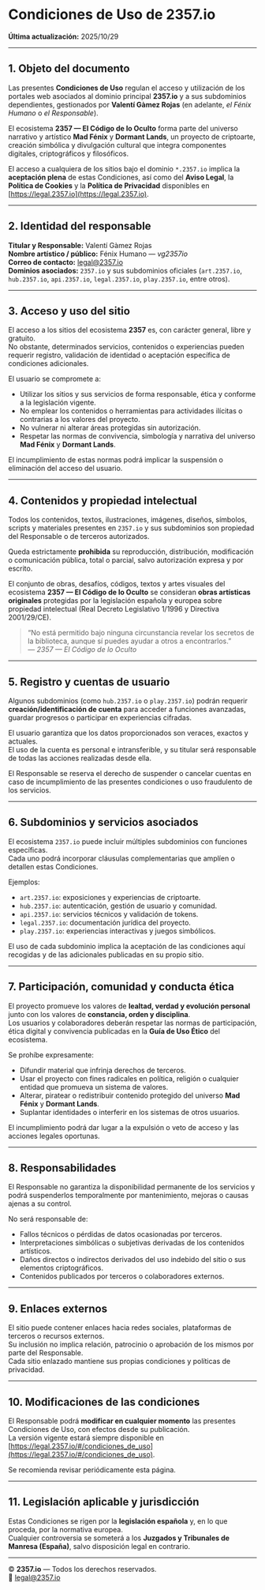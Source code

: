 # Condiciones de Uso de 2357.io

**Última actualización:** 2025/10/29

---

## 1. Objeto del documento

Las presentes **Condiciones de Uso** regulan el acceso y utilización de los portales web asociados al dominio principal **2357.io** y a sus subdominios dependientes, gestionados por **Valentí Gàmez Rojas** (en adelante, *el Fénix Humano* o *el Responsable*).

El ecosistema **2357 — El Código de lo Oculto** forma parte del universo narrativo y artístico **Mad Fénix** y **Dormant Lands**, un proyecto de criptoarte, creación simbólica y divulgación cultural que integra componentes digitales, criptográficos y filosóficos.

El acceso a cualquiera de los sitios bajo el dominio `*.2357.io` implica la **aceptación plena** de estas Condiciones, así como del **Aviso Legal**, la **Política de Cookies** y la **Política de Privacidad** disponibles en [https://legal.2357.io](https://legal.2357.io).

---

## 2. Identidad del responsable

**Titular y Responsable:** Valentí Gàmez Rojas  
**Nombre artístico / público:** Fénix Humano — *vg2357io*  
**Correo de contacto:** [legal@2357.io](mailto:legal@2357.io)  
**Dominios asociados:** `2357.io` y sus subdominios oficiales (`art.2357.io`, `hub.2357.io`, `api.2357.io`, `legal.2357.io`, `play.2357.io`, entre otros).

---

## 3. Acceso y uso del sitio

El acceso a los sitios del ecosistema **2357** es, con carácter general, libre y gratuito.  
No obstante, determinados servicios, contenidos o experiencias pueden requerir registro, validación de identidad o aceptación específica de condiciones adicionales.

El usuario se compromete a:

- Utilizar los sitios y sus servicios de forma responsable, ética y conforme a la legislación vigente.
- No emplear los contenidos o herramientas para actividades ilícitas o contrarias a los valores del proyecto.
- No vulnerar ni alterar áreas protegidas sin autorización.
- Respetar las normas de convivencia, simbología y narrativa del universo **Mad Fénix** y **Dormant Lands**.

El incumplimiento de estas normas podrá implicar la suspensión o eliminación del acceso del usuario.

---

## 4. Contenidos y propiedad intelectual

Todos los contenidos, textos, ilustraciones, imágenes, diseños, símbolos, scripts y materiales presentes en `2357.io` y sus subdominios son propiedad del Responsable o de terceros autorizados.

Queda estrictamente **prohibida** su reproducción, distribución, modificación o comunicación pública, total o parcial, salvo autorización expresa y por escrito.

El conjunto de obras, desafíos, códigos, textos y artes visuales del ecosistema **2357 — El Código de lo Oculto** se consideran **obras artísticas originales** protegidas por la legislación española y europea sobre propiedad intelectual (Real Decreto Legislativo 1/1996 y Directiva 2001/29/CE).

> “No está permitido bajo ninguna circunstancia revelar los secretos de la biblioteca, aunque sí puedes ayudar a otros a encontrarlos.”  
> — *2357 — El Código de lo Oculto*

---

## 5. Registro y cuentas de usuario

Algunos subdominios (como `hub.2357.io` o `play.2357.io`) podrán requerir **creación/identificación de cuenta** para acceder a funciones avanzadas, guardar progresos o participar en experiencias cifradas.

El usuario garantiza que los datos proporcionados son veraces, exactos y actuales.  
El uso de la cuenta es personal e intransferible, y su titular será responsable de todas las acciones realizadas desde ella.

El Responsable se reserva el derecho de suspender o cancelar cuentas en caso de incumplimiento de las presentes condiciones o uso fraudulento de los servicios.

---

## 6. Subdominios y servicios asociados

El ecosistema `2357.io` puede incluir múltiples subdominios con funciones específicas.  
Cada uno podrá incorporar cláusulas complementarias que amplíen o detallen estas Condiciones.

Ejemplos:

- `art.2357.io`: exposiciones y experiencias de criptoarte.
- `hub.2357.io`: autenticación, gestión de usuario y comunidad.
- `api.2357.io`: servicios técnicos y validación de tokens.
- `legal.2357.io`: documentación jurídica del proyecto.
- `play.2357.io`: experiencias interactivas y juegos simbólicos.

El uso de cada subdominio implica la aceptación de las condiciones aquí recogidas y de las adicionales publicadas en su propio sitio.

---

## 7. Participación, comunidad y conducta ética

El proyecto promueve los valores de **lealtad, verdad y evolución personal** junto con los valores de **constancia, orden y disciplina**.  
Los usuarios y colaboradores deberán respetar las normas de participación, ética digital y convivencia publicadas en la **Guía de Uso Ético** del ecosistema.

Se prohíbe expresamente:

- Difundir material que infrinja derechos de terceros.
- Usar el proyecto con fines radicales en política, religión o cualquier entidad que promueva un sistema de valores.
- Alterar, piratear o redistribuir contenido protegido del universo **Mad Fénix** y **Dormant Lands**.
- Suplantar identidades o interferir en los sistemas de otros usuarios.

El incumplimiento podrá dar lugar a la expulsión o veto de acceso y las acciones legales oportunas.

---

## 8. Responsabilidades

El Responsable no garantiza la disponibilidad permanente de los servicios y podrá suspenderlos temporalmente por mantenimiento, mejoras o causas ajenas a su control.

No será responsable de:

- Fallos técnicos o pérdidas de datos ocasionadas por terceros.
- Interpretaciones simbólicas o subjetivas derivadas de los contenidos artísticos.
- Daños directos o indirectos derivados del uso indebido del sitio o sus elementos criptográficos.
- Contenidos publicados por terceros o colaboradores externos.

---

## 9. Enlaces externos

El sitio puede contener enlaces hacia redes sociales, plataformas de terceros o recursos externos.  
Su inclusión no implica relación, patrocinio o aprobación de los mismos por parte del Responsable.  
Cada sitio enlazado mantiene sus propias condiciones y políticas de privacidad.

---

## 10. Modificaciones de las condiciones

El Responsable podrá **modificar en cualquier momento** las presentes Condiciones de Uso, con efectos desde su publicación.  
La versión vigente estará siempre disponible en [https://legal.2357.io/#/condiciones_de_uso](https://legal.2357.io/#/condiciones_de_uso).

Se recomienda revisar periódicamente esta página.

---

## 11. Legislación aplicable y jurisdicción

Estas Condiciones se rigen por la **legislación española** y, en lo que proceda, por la normativa europea.  
Cualquier controversia se someterá a los **Juzgados y Tribunales de Manresa (España)**, salvo disposición legal en contrario.

---

© **2357.io** — Todos los derechos reservados.  
📧 [legal@2357.io](mailto:legal@2357.io)
